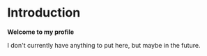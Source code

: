 # Introduction
**Welcome to my profile**

I don't currently have anything to put here, but maybe in the future.
